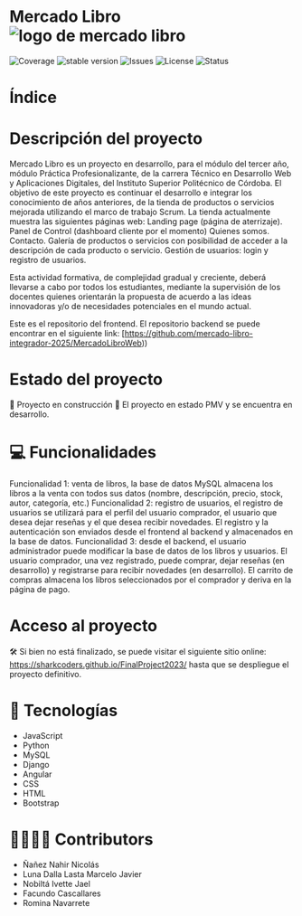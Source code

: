# Mercado Libro ![logo de mercado libro](https://github.com/SharkCoders/FinalProject2023/assets/100625720/05114461-0323-4b0d-b7b0-31c4e9979fad)

![Coverage](https://img.shields.io/badge/coverage-80-yellow) ![stable version](https://img.shields.io/badge/version-1.0-blue) ![Issues](https://img.shields.io/badge/issues-8-green) ![License](https://img.shields.io/badge/license-not_specified-pink) ![Status](https://img.shields.io/badge/status-develop-red)

# Índice

# Descripción del proyecto

Mercado Libro es un proyecto en desarrollo, para el módulo del tercer año, módulo Práctica Profesionalizante, de la carrera Técnico en Desarrollo Web y Aplicaciones Digitales, del Instituto Superior Politécnico de Córdoba.
El objetivo de este proyecto es continuar el desarrollo e integrar los conocimiento de años anteriores, de la tienda de productos o servicios mejorada utilizando el marco de trabajo Scrum. La tienda actualmente muestra las siguientes páginas web:
Landing page (página de aterrizaje).
Panel de Control (dashboard cliente por el momento)
Quienes somos.
Contacto.
Galería de productos o servicios con posibilidad de acceder a la descripción de cada producto o servicio.
Gestión de usuarios: login y registro de usuarios.

Esta actividad formativa, de complejidad gradual y creciente, deberá llevarse a cabo por todos los estudiantes, mediante la supervisión de los docentes quienes orientarán la propuesta de acuerdo a las ideas innovadoras y/o de necesidades potenciales en el mundo actual.

Este es el repositorio del frontend. El repositorio backend se puede encontrar en el siguiente link: [https://github.com/mercado-libro-integrador-2025/MercadoLibroWeb))

# Estado del proyecto

🚧 Proyecto en construcción 🚧
El proyecto en estado PMV y se encuentra en desarrollo.

# 💻 Funcionalidades

Funcionalidad 1: venta de libros, la base de datos MySQL almacena los libros a la venta con todos sus datos (nombre, descripción, precio, stock, autor, categoría, etc.)
Funcionalidad 2: registro de usuarios, el registro de usuarios se utilizará para el perfil del usuario comprador, el usuario que desea dejar reseñas y el que desea recibir novedades. El registro y la autenticación son enviados desde el frontend al backend y almacenados en la base de datos.
Funcionalidad 3: desde el backend, el usuario administrador puede modificar la base de datos de los libros y usuarios. El usuario comprador, una vez registrado, puede comprar, dejar reseñas (en desarrollo) y registrarse para recibir novedades (en desarrollo). El carrito de compras almacena los libros seleccionados por el comprador y deriva en la página de pago.

# Acceso al proyecto

🛠️ Si bien no está finalizado, se puede visitar el siguiente sitio online: https://sharkcoders.github.io/FinalProject2023/ hasta que se despliegue el proyecto definitivo.

# 📁 Tecnologías

* JavaScript
* Python
* MySQL
* Django
* Angular
* CSS
* HTML
* Bootstrap

# 👷‍♀️👷‍♂️ Contributors
* Ñañez Nahir Nicolás
* Luna Dalla Lasta Marcelo Javier
* Nobiltá Ivette Jael
* Facundo Cascallares
* Romina Navarrete
